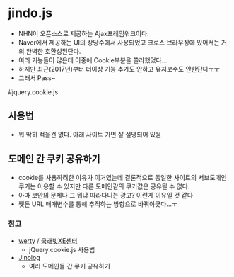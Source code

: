 # jindo.js
 - NHN이 오픈소스로 제공하는 Ajax프레임워크이다.
 - Naver에서 제공하는 UI의 상당수에서 사용되었고 크로스 브라우징에 있어서는 거의 완벽한 호환성된단다.
 - 여러 기능들이 많은데 이중에 Cookie부분을 쓸라했었다...
 - 하지만 최근(2017년)부터 더이상 기능 추가도 안하고 유지보수도 안한단다ㅜㅜ 
 - 그래서 Pass~

#jquery.cookie.js
## 사용법
 - 뭐 딱히 적을건 없다. 아래 사이트 가면 잘 설명되어 있음

## 도메인 간 쿠키 공유하기
 - cookie를 사용하려한 이유가 이거였는데 결론적으로 동일한 사이트의 서브도메인 쿠키는 이용할 수 있지만 다른 도메인같의 쿠키값은 공유될 수 없다.
 - 아마 보안의 문제나 그 뭐냐 따라다니는 광고? 이런게 이유일 것 같다
 - 쨋든 URL 매개변수를 통해 추적하는 방향으로 바꿔야긋다...ㅜ

### 참고
 - [werty](http://naminsik.com/blog/1864 "werty") / [쿡래빗XE센터](http://xecenter.com/xe/open_tip/4684 "werty")
	 - jQuery.cookie.js 사용법
 - [Jinolog](http://jinolog.com/programming/etc/2011/11/13/sharing-cookies-across-multiple-domains.html "여러 도메인들 간 쿠키 공유하기")
	 - 여러 도메인들 간 쿠키 공유하기